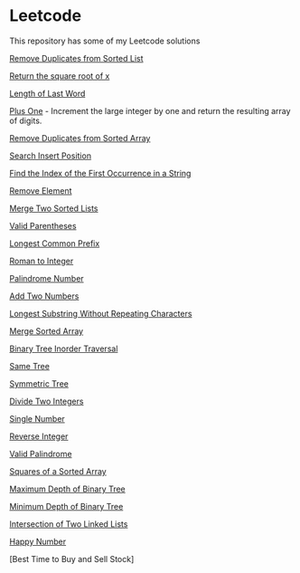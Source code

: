 # Leetcode
This repository has some of my Leetcode solutions

[Remove Duplicates from Sorted List](https://github.com/AdityaManojMenon/Leetcode/tree/main/0083-remove-duplicates-from-sorted-list)

[Return the square root of x](https://github.com/AdityaManojMenon/Leetcode/tree/main/0069-sqrtx)

[Length of Last Word](https://github.com/AdityaManojMenon/Leetcode/tree/main/0058-length-of-last-word)

[Plus One](https://github.com/AdityaManojMenon/Leetcode/tree/main/0066-plus-one) - Increment the large integer by one and return the resulting array of digits.

[Remove Duplicates from Sorted Array](https://github.com/AdityaManojMenon/Leetcode/tree/main/0026-remove-duplicates-from-sorted-array)

[Search Insert Position](https://github.com/AdityaManojMenon/Leetcode/tree/main/0035-search-insert-position)


[Find the Index of the First Occurrence in a String](https://github.com/AdityaManojMenon/Leetcode/tree/main/0028-find-the-index-of-the-first-occurrence-in-a-string)

[Remove Element](https://github.com/AdityaManojMenon/Leetcode/tree/main/0027-remove-element)

[Merge Two Sorted Lists](https://github.com/AdityaManojMenon/Leetcode/tree/main/0021-merge-two-sorted-lists)

[Valid Parentheses](https://github.com/AdityaManojMenon/Leetcode/tree/main/0020-valid-parentheses)

[Longest Common Prefix](https://github.com/AdityaManojMenon/Leetcode/tree/main/0014-longest-common-prefix)

[Roman to Integer](https://github.com/AdityaManojMenon/Leetcode/tree/main/0013-roman-to-integer)

[Palindrome Number](https://github.com/AdityaManojMenon/Leetcode/tree/main/0009-palindrome-number)

[Add Two Numbers](https://github.com/AdityaManojMenon/Leetcode/tree/main/0002-add-two-numbers)

[Longest Substring Without Repeating Characters](https://github.com/AdityaManojMenon/Leetcode/tree/main/0003-longest-substring-without-repeating-characters)

[Merge Sorted Array](https://github.com/AdityaManojMenon/Leetcode/tree/main/0088-merge-sorted-array)

[Binary Tree Inorder Traversal](https://github.com/AdityaManojMenon/Leetcode/tree/main/0094-binary-tree-inorder-traversal)

[Same Tree](https://github.com/AdityaManojMenon/Leetcode/tree/main/0100-same-tree)

[Symmetric Tree](https://github.com/AdityaManojMenon/Leetcode/tree/main/0101-symmetric-tree)

[Divide Two Integers](https://github.com/AdityaManojMenon/Leetcode/tree/main/0029-divide-two-integers)

[Single Number](https://github.com/AdityaManojMenon/Leetcode/tree/main/0136-single-number)

[Reverse Integer](https://github.com/AdityaManojMenon/Leetcode/tree/main/0007-reverse-integer)

[Valid Palindrome](https://github.com/AdityaManojMenon/Leetcode/tree/main/0125-valid-palindrome)

[Squares of a Sorted Array](https://github.com/AdityaManojMenon/Leetcode/tree/main/0977-squares-of-a-sorted-array)

[Maximum Depth of Binary Tree](https://github.com/AdityaManojMenon/Leetcode/tree/main/0104-maximum-depth-of-binary-tree)

[Minimum Depth of Binary Tree](https://github.com/AdityaManojMenon/Leetcode/tree/main/0111-minimum-depth-of-binary-tree)

[Intersection of Two Linked Lists](https://github.com/AdityaManojMenon/Leetcode/tree/main/0160-intersection-of-two-linked-lists)

[Happy Number](https://github.com/AdityaManojMenon/Leetcode/tree/main/0202-happy-number)

[Best Time to Buy and Sell Stock]
